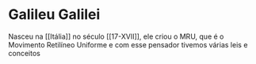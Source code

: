 # Galileu Galilei

Nasceu na [[Itália]] no século [[17-XVII]], ele criou o MRU, que é o Movimento Retilíneo Uniforme e com esse pensador tivemos várias leis e conceitos
